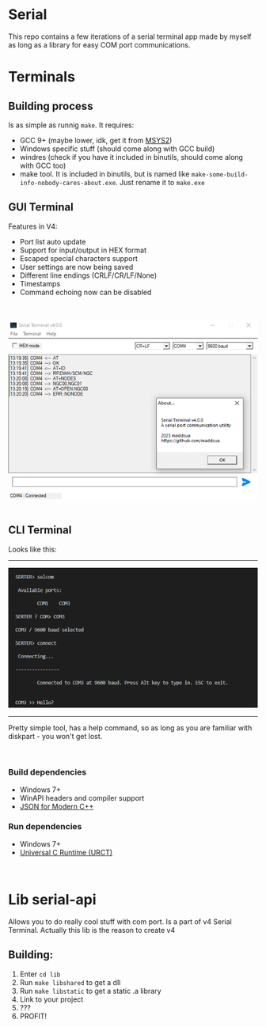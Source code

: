 # Serial

This repo contains a few iterations of a serial terminal app made by myself as long as a library for easy COM port communications.


# Terminals

## Building process

Is as simple as runnig `make`. It requires:

- GCC 9+ (maybe lower, idk, get it from [MSYS2](https://packages.msys2.org/base/mingw-w64-gcc))
- Windows specific stuff (should come along with GCC build)
- windres (check if you have it included in binutils, should come along with GCC too)
- make tool. It is included in binutils, but is named like `make-some-build-info-nobody-cares-about.exe`. Just rename it to `make.exe`

## GUI Terminal

Features in V4:

- Port list auto update
- Support for input/output in HEX format
- Escaped special characters support
- User settings are now being saved
- Different line endings (CRLF/CR/LF/None)
- Timestamps
- Command echoing now can be disabled

<br>\
<img src="design/screenshot-gui-v4.png">\
<br>

## CLI Terminal

Looks like this:

---

<img src="design/screenshot-cli.png">

---

Pretty simple tool, has a help command, so as long as you are familiar with diskpart - you won't get lost.

<br>

### Build dependencies

- Windows 7+
- WinAPI headers and compiler support
- [JSON for Modern C++](https://github.com/nlohmann/json)

### Run dependencies

- Windows 7+
- [Universal C Runtime (URCT)](https://support.microsoft.com/en-us/topic/update-for-universal-c-runtime-in-windows-c0514201-7fe6-95a3-b0a5-287930f3560c)

<br>

# Lib serial-api

Allows you to do really cool stuff with com port. Is a part of v4 Serial Terminal. Actually this lib is the reason to create v4

## Building:

1. Enter `cd lib`
2. Run `make libshared` to get a dll
3. Run `make libstatic` to get a static .a library
4. Link to your project
5. ???
6. PROFIT!